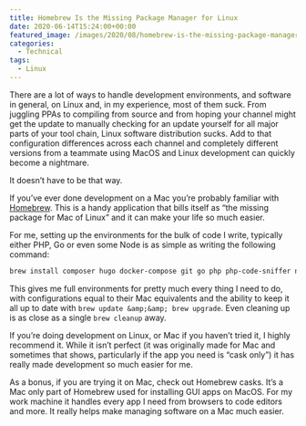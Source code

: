 ```yaml
---
title: Homebrew Is the Missing Package Manager for Linux
date: 2020-06-14T15:24:00+00:00
featured_image: /images/2020/08/homebrew-is-the-missing-package-manager-for-linux.png
categories:
  - Technical
tags:
  - Linux
---
```


There are a lot of ways to handle development environments, and software in general, on Linux and, in my experience, most of them suck.
From juggling PPAs to compiling from source and from hoping your channel might get the update to manually checking for an update yourself for all major parts of your tool chain, Linux software distribution sucks. Add to that configuration differences across each channel and completely different versions from a teammate using MacOS and Linux development can quickly become a nightmare.

It doesn’t have to be that way.

If you’ve ever done development on a Mac you’re probably familiar with [Homebrew][1]. This is a handy application that bills itself as “the missing package for Mac of Linux” and it can make your life so much easier.

For me, setting up the environments for the bulk of code I write, typically either PHP, Go or even some Node is as simple as writing the following command:

``` bash
brew install composer hugo docker-compose git go php php-code-sniffer nvm
```

This gives me full environments for pretty much every thing I need to do, with configurations equal to their Mac equivalents and the ability to keep it all up to date with `brew update &amp;&amp; brew upgrade`. Even cleaning up is as close as a single `brew cleanup` away.

If you’re doing development on Linux, or Mac if you haven’t tried it, I highly recommend it. While it isn’t perfect (it was originally made for Mac and sometimes that shows, particularly if the app you need is “cask only”) it has really made development so much easier for me.

As a bonus, if you are trying it on Mac, check out Homebrew casks. It’s a Mac only part of Homebrew used for installing GUI apps on MacOS. For my work machine it handles every app I need from browsers to code editors and more. It really helps make managing software on a Mac much easier.

 [1]: https://brew.sh/
